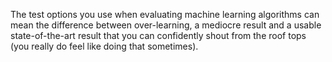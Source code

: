 The test options you use when evaluating machine learning algorithms can mean the difference between over-learning, a mediocre result and a usable state-of-the-art result that you can confidently shout from the roof tops (you really do feel like doing that sometimes).